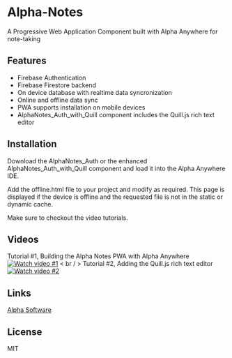 # Alpha-Notes
A Progressive Web Application Component built with Alpha Anywhere for note-taking

## Features
- Firebase Authentication
- Firebase Firestore backend
- On device database with realtime data syncronization 
- Online and offline data sync
- PWA supports installation on mobile devices 
- AlphaNotes_Auth_with_Quill component includes the Quill.js rich text editor

## Installation
Download the AlphaNotes_Auth or the enhanced AlphaNotes_Auth_with_Quill component and load it into the Alpha Anywhere IDE.

Add the offline.html file to your project and modify as required. This page is displayed if the device is offline and the requested file is not in the static or dynamic cache.

Make sure to checkout the video tutorials.

## Videos 
Tutorial #1, Building the Alpha Notes PWA with Alpha Anywhere
[![Watch video #1](https://img.youtube.com/vi/BciIq1x2PwU/0.jpg)](https://www.youtube.com/watch?v=BciIq1x2PwU)
< br / >
Tutorial #2, Adding the Quill.js rich text editor
[![Watch video #2](https://img.youtube.com/vi/xyXXlVakAvs/0.jpg)](https://www.youtube.com/watch?v=xyXXlVakAvs)
  
## Links
[Alpha Software](https://alphasoftware.com)

## License
MIT

